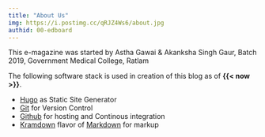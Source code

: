 ```yaml
---
title: "About Us"
img: https://i.postimg.cc/qRJZ4Ws6/about.jpg
authid: 00-edboard
---
```

<p>This e-magazine was started by Astha Gawai & Akanksha Singh Gaur, Batch 2019, Government Medical College, Ratlam</p>

The following software stack is used in creation of this blog as of <span style="font-weight:bold;"> {{< now >}}</span>.

- [Hugo](https://gohugo.io/) as Static Site Generator
- [Git](https://git-scm.com/) for Version Control
- [Github](https://github.com/) for hosting and Continous integration
- [Kramdown](https://kramdown.gettalong.org/) flavor of [Markdown](https://daringfireball.net/projects/markdown/) for markup